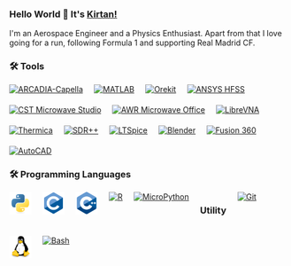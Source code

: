 
### Hello World 👋 It's [Kirtan!](https://kirtan2605.github.io/)
<!--
<br/>
<a href="https://www.linkedin.com/in/kirtan2605/">
<img align="left" alt="Kirtan Patel" width="22px" src="https://cdn.jsdelivr.net/npm/simple-icons@v3/icons/linkedin.svg" />
</a>
<br /> -->
I'm an Aerospace Engineer and a Physics Enthusiast. Apart from that I love going for a run, following Formula 1 and supporting Real Madrid CF.

### 🛠️ Tools

<div style="display: flex; gap: 20px; flex-wrap: wrap;">
  <!-- ARCADIA-Capella -->
  <a href="https://www.eclipse.org/capella/" target="_blank">
    <img src="https://upload.wikimedia.org/wikipedia/commons/8/8c/Eclipse_Capella_logo.png" alt="ARCADIA-Capella" width="40" height="40"/>
  </a>
  <!-- MATLAB -->
  <a href="https://www.mathworks.com/products/matlab.html" target="_blank">
    <img src="https://upload.wikimedia.org/wikipedia/commons/2/21/Matlab_Logo.png" alt="MATLAB" width="40" height="40"/>
  </a>
  <!-- Orekit -->
  <a href="https://www.orekit.org/" target="_blank">
    <img src="https://upload.wikimedia.org/wikipedia/commons/6/6e/Orekit_logo.svg" alt="Orekit" width="40" height="40"/>
  </a>
  <!-- ANSYS HFSS -->
  <a href="https://www.ansys.com/products/electronics/ansys-hfss" target="_blank">
    <img src="https://upload.wikimedia.org/wikipedia/commons/4/4a/ANSYS_logo.png" alt="ANSYS HFSS" width="40" height="40"/>
  </a>
  <!-- CST Microwave Studio -->
  <a href="https://www.3ds.com/products-services/simulia/products/cst-studio-suite/" target="_blank">
    <img src="https://upload.wikimedia.org/wikipedia/commons/7/75/Dassault_Syst%C3%A8mes_logo.svg" alt="CST Microwave Studio" width="40" height="40"/>
  </a>
  <!-- AWR Microwave Office -->
  <a href="https://www.cadence.com/" target="_blank">
    <img src="https://upload.wikimedia.org/wikipedia/commons/e/e6/Cadence_Logo.svg" alt="AWR Microwave Office" width="40" height="40"/>
  </a>
  <!-- LibreVNA -->
  <a href="https://github.com/jankae/LibreVNA" target="_blank">
    <img src="https://upload.wikimedia.org/wikipedia/commons/d/db/Github_icon.svg" alt="LibreVNA" width="40" height="40"/>
  </a>
  <!-- Thermica -->
  <a href="https://www.ariane.group/en/thermica/" target="_blank">
    <img src="https://upload.wikimedia.org/wikipedia/commons/4/41/Thermica_logo_placeholder.png" alt="Thermica" width="40" height="40"/>
  </a>
  <!-- SDR++ -->
  <a href="https://github.com/AlexandreRouma/SDRPlusPlus" target="_blank">
    <img src="https://upload.wikimedia.org/wikipedia/commons/d/db/Github_icon.svg" alt="SDR++" width="40" height="40"/>
  </a>
  <!-- LTSpice -->
  <a href="https://www.analog.com/en/design-center/design-tools-and-calculators/ltspice-simulator.html" target="_blank">
    <img src="https://upload.wikimedia.org/wikipedia/commons/a/a1/LTspice_logo_placeholder.png" alt="LTSpice" width="40" height="40"/>
  </a>
  <!-- Blender -->
  <a href="https://www.blender.org/" target="_blank">
    <img src="https://upload.wikimedia.org/wikipedia/commons/0/0c/Blender_logo_no_text.svg" alt="Blender" width="40" height="40"/>
  </a>
  <!-- Fusion 360 -->
  <a href="https://www.autodesk.com/products/fusion-360/overview" target="_blank">
    <img src="https://upload.wikimedia.org/wikipedia/commons/d/d4/Autodesk_fusion360_logo.png" alt="Fusion 360" width="40" height="40"/>
  </a>
  <!-- AutoCAD -->
  <a href="https://www.autodesk.com/products/autocad/overview" target="_blank">
    <img src="https://upload.wikimedia.org/wikipedia/commons/f/f1/Autodesk_AutoCAD_Logo.svg" alt="AutoCAD" width="40" height="40"/>
  </a>
</div>



### 🛠️ Programming Languages

<div style="display: flex; gap: 20px; flex-wrap: wrap;">
  <a href="https://www.python.org" target="_blank">
    <img src="https://raw.githubusercontent.com/devicons/devicon/master/icons/python/python-original.svg" alt="Python" width="40" height="40"/>
  </a>
  <a href="https://www.cprogramming.com/" target="_blank">
    <img src="https://raw.githubusercontent.com/devicons/devicon/master/icons/c/c-original.svg" alt="C" width="40" height="40"/>
  </a>
  <a href="https://www.w3schools.com/cpp/" target="_blank">
    <img src="https://raw.githubusercontent.com/devicons/devicon/master/icons/cplusplus/cplusplus-original.svg" alt="C++" width="40" height="40"/>
  </a>
  <a href="https://www.r-project.org/" target="_blank">
    <img src="https://upload.wikimedia.org/wikipedia/commons/1/1b/R_logo.svg" alt="R" width="40" height="40"/>
  </a>
  <a href="https://micropython.org/" target="_blank">
    <img src="https://upload.wikimedia.org/wikipedia/commons/3/3f/MicroPython_logo.png" alt="MicroPython" width="40" height="40"/>
  </a>

  ### Utility
  <a href="https://git-scm.com/" target="_blank">
    <img src="https://www.vectorlogo.zone/logos/git-scm/git-scm-icon.svg" alt="Git" width="40" height="40"/>
  </a>
  <a href="https://www.linux.org/" target="_blank">
    <img src="https://raw.githubusercontent.com/devicons/devicon/master/icons/linux/linux-original.svg" alt="Linux" width="40" height="40"/>
  </a>
  <a href="https://www.gnu.org/software/bash/" target="_blank">
    <img src="https://www.vectorlogo.zone/logos/gnu_bash/gnu_bash-icon.svg" alt="Bash" width="40" height="40"/>
  </a>
</div>

<!--
![Top Langs](https://github-readme-stats.vercel.app/api/top-langs/?username=kirtan2605&layout=compact)
-->


<!--
![Github Stats](https://github-readme-stats.vercel.app/api?username=kirtan2605&show_icons=true&hide_border=true)
-->


